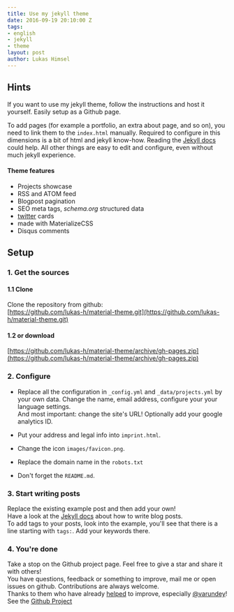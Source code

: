 ```yaml
---
title: Use my jekyll theme
date: 2016-09-19 20:10:00 Z
tags:
- english
- jekyll
- theme
layout: post
author: Lukas Himsel
---
```


## Hints

If you want to use my jekyll theme, follow the instructions and host it yourself. Easily setup as a Github page.  

To add pages (for example a portfolio, an extra about page, and so on), you need to link them to the `index.html` manually. Required to configure in this dimensions is a bit of html and jekyll know-how. Reading the [Jekyll docs](http://jekyllrb.com/docs/pages/) could help. All other things are easy to edit and configure, even without much jekyll experience.  

#### Theme features  
- Projects showcase  
- RSS and ATOM feed  
- Blogpost pagination  
- SEO meta tags, *schema.org* structured data  
- [twitter](https://dev.twitter.com/cards/getting-started) cards  
- made with MaterializeCSS
- Disqus comments  

## Setup

### 1. Get the sources

#### 1.1 Clone

Clone the repository from github:  
[https://github.com/lukas-h/material-theme.git](https://github.com/lukas-h/material-theme.git)   

#### 1.2 or download  
[https://github.com/lukas-h/material-theme/archive/gh-pages.zip](https://github.com/lukas-h/material-theme/archive/gh-pages.zip)  

### 2. Configure  
- Replace all the configuration in `_config.yml` and `_data/projects.yml` by your own data. Change the name, email address, configure your your language settings.  
And most important: change the site's URL! Optionally add your google analytics ID.

- Put your address and legal info into `imprint.html`.  

- Change the icon `images/favicon.png`.  

- Replace the domain name in the `robots.txt`

- Don't forget the `README.md`.  

### 3. Start writing posts  
Replace the existing example post and then add your own!  
Have a look at the [Jekyll docs](http://jekyllrb.com/docs/posts/)
about how to write blog posts.  
To add tags to your posts, look into the example, you'll see that there is
a line starting with `tags:`. Add your keywords there. 

### 4. You're done  
Take a stop on the Github project page. Feel free to give a star and share it with others!  
You have questions, feedback or something to improve, mail me or open issues on github. Contributions are always welcome.  
Thanks to them who have already [helped](https://github.com/lukas-h/material-theme/graphs/contributors) to improve, especially [@varundey](https://github.com/varundey)!  
See the [Github Project](https://github.com/lukas-h/material-theme)  
